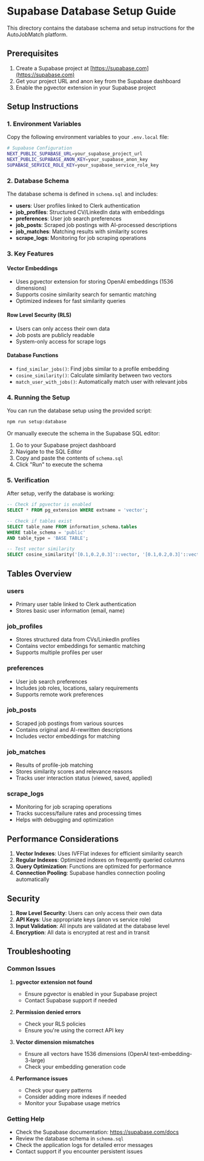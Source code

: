 # Supabase Database Setup Guide

This directory contains the database schema and setup instructions for the AutoJobMatch platform.

## Prerequisites

1. Create a Supabase project at [https://supabase.com](https://supabase.com)
2. Get your project URL and anon key from the Supabase dashboard
3. Enable the pgvector extension in your Supabase project

## Setup Instructions

### 1. Environment Variables

Copy the following environment variables to your `.env.local` file:

```bash
# Supabase Configuration
NEXT_PUBLIC_SUPABASE_URL=your_supabase_project_url
NEXT_PUBLIC_SUPABASE_ANON_KEY=your_supabase_anon_key
SUPABASE_SERVICE_ROLE_KEY=your_supabase_service_role_key
```

### 2. Database Schema

The database schema is defined in `schema.sql` and includes:

- **users**: User profiles linked to Clerk authentication
- **job_profiles**: Structured CV/LinkedIn data with embeddings
- **preferences**: User job search preferences
- **job_posts**: Scraped job postings with AI-processed descriptions
- **job_matches**: Matching results with similarity scores
- **scrape_logs**: Monitoring for job scraping operations

### 3. Key Features

#### Vector Embeddings
- Uses pgvector extension for storing OpenAI embeddings (1536 dimensions)
- Supports cosine similarity search for semantic matching
- Optimized indexes for fast similarity queries

#### Row Level Security (RLS)
- Users can only access their own data
- Job posts are publicly readable
- System-only access for scrape logs

#### Database Functions
- `find_similar_jobs()`: Find jobs similar to a profile embedding
- `cosine_similarity()`: Calculate similarity between two vectors
- `match_user_with_jobs()`: Automatically match user with relevant jobs

### 4. Running the Setup

You can run the database setup using the provided script:

```bash
npm run setup:database
```

Or manually execute the schema in the Supabase SQL editor:

1. Go to your Supabase project dashboard
2. Navigate to the SQL Editor
3. Copy and paste the contents of `schema.sql`
4. Click "Run" to execute the schema

### 5. Verification

After setup, verify the database is working:

```sql
-- Check if pgvector is enabled
SELECT * FROM pg_extension WHERE extname = 'vector';

-- Check if tables exist
SELECT table_name FROM information_schema.tables
WHERE table_schema = 'public'
AND table_type = 'BASE TABLE';

-- Test vector similarity
SELECT cosine_similarity('[0.1,0.2,0.3]'::vector, '[0.1,0.2,0.3]'::vector);
```

## Tables Overview

### users
- Primary user table linked to Clerk authentication
- Stores basic user information (email, name)

### job_profiles
- Stores structured data from CVs/LinkedIn profiles
- Contains vector embeddings for semantic matching
- Supports multiple profiles per user

### preferences
- User job search preferences
- Includes job roles, locations, salary requirements
- Supports remote work preferences

### job_posts
- Scraped job postings from various sources
- Contains original and AI-rewritten descriptions
- Includes vector embeddings for matching

### job_matches
- Results of profile-job matching
- Stores similarity scores and relevance reasons
- Tracks user interaction status (viewed, saved, applied)

### scrape_logs
- Monitoring for job scraping operations
- Tracks success/failure rates and processing times
- Helps with debugging and optimization

## Performance Considerations

1. **Vector Indexes**: Uses IVFFlat indexes for efficient similarity search
2. **Regular Indexes**: Optimized indexes on frequently queried columns
3. **Query Optimization**: Functions are optimized for performance
4. **Connection Pooling**: Supabase handles connection pooling automatically

## Security

1. **Row Level Security**: Users can only access their own data
2. **API Keys**: Use appropriate keys (anon vs service role)
3. **Input Validation**: All inputs are validated at the database level
4. **Encryption**: All data is encrypted at rest and in transit

## Troubleshooting

### Common Issues

1. **pgvector extension not found**
   - Ensure pgvector is enabled in your Supabase project
   - Contact Supabase support if needed

2. **Permission denied errors**
   - Check your RLS policies
   - Ensure you're using the correct API key

3. **Vector dimension mismatches**
   - Ensure all vectors have 1536 dimensions (OpenAI text-embedding-3-large)
   - Check your embedding generation code

4. **Performance issues**
   - Check your query patterns
   - Consider adding more indexes if needed
   - Monitor your Supabase usage metrics

### Getting Help

- Check the Supabase documentation: https://supabase.com/docs
- Review the database schema in `schema.sql`
- Check the application logs for detailed error messages
- Contact support if you encounter persistent issues